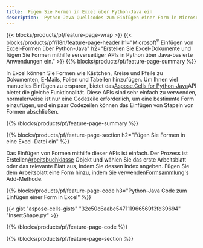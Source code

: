 ```yaml
---
title:  Fügen Sie Formen in Excel über Python-Java ein
description:  Python-Java Quellcodes zum Einfügen einer Form in Microsoft Excel-Dateien mithilfe der Bibliothek Python-Java.
---
```

{{< blocks/products/pf/feature-page-wrap >}}
{{< blocks/products/pf/i18n/feature-page-header h1="Microsoft<sup>&reg;</sup> Einfügen von Excel-Formen über Python-Java" h2="Erstellen Sie Excel-Dokumente und fügen Sie Formen mithilfe serverseitiger APIs in Python über Java-basierte Anwendungen ein." >}}
{{% blocks/products/pf/feature-page-summary %}}

 In Excel können Sie Formen wie Kästchen, Kreise und Pfeile zu Dokumenten, E-Mails, Folien und Tabellen hinzufügen. Um Ihnen viel manuelles Einfügen zu ersparen, bietet das[Aspose.Cells for Python-Java](https://releases.aspose.com/cells/python-java)API bietet die gleiche Funktionalität. Diese APIs sind sehr einfach zu verwenden, normalerweise ist nur eine Codezeile erforderlich, um eine bestimmte Form einzufügen, und ein paar Codezeilen können das Einfügen von Stapeln von Formen abschließen.

{{% /blocks/products/pf/feature-page-summary %}}

{{% blocks/products/pf/feature-page-section h2="Fügen Sie Formen in eine Excel-Datei ein" %}}

 Das Einfügen von Formen mithilfe dieser APIs ist einfach. Der Prozess ist Erstellen[Arbeitsbuchklasse](https://reference.aspose.com/cells/python-java/asposecells.api/Workbook) Objekt und wählen Sie das erste Arbeitsblatt oder das relevante Blatt aus, indem Sie dessen Index angeben. Fügen Sie dem Arbeitsblatt eine Form hinzu, indem Sie verwenden[Formsammlung](https://reference.aspose.com/cells/python-java/asposecells.api/ShapeCollection)'s Add-Methode.

{{% blocks/products/pf/feature-page-code h3="Python-Java Code zum Einfügen einer Form in Excel" %}}

{{< gist "aspose-cells-gists" "32e50c6aabc547111966569f3fd39694" "InsertShape.py" >}}

{{% /blocks/products/pf/feature-page-code %}}

{{% /blocks/products/pf/feature-page-section %}}

